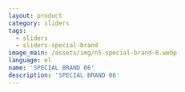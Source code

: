 ```yaml
---
layout: product
category: sliders
tags:
  - sliders
  - sliders-special-brand
image_main: /assets/img/n5-special-brand-6.webp
language: el
name: 'SPECIAL BRAND 06'
description: 'SPECIAL BRAND 06'
---
```

